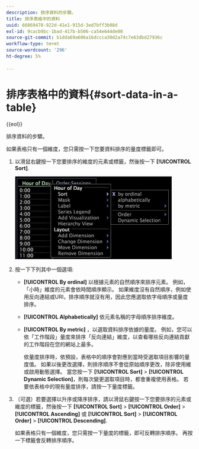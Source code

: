 ```yaml
---
description: 排序資料的步驟。
title: 排序表格中的資料
uuid: 66869478-922d-41e1-915d-3ed7bff3b08d
exl-id: 9cacb9bc-1bad-417b-b506-ca54e644de00
source-git-commit: b1dda69a606a16dccca30d2a74c7e63dbd27936c
workflow-type: tm+mt
source-wordcount: '296'
ht-degree: 5%

---
```


# 排序表格中的資料{#sort-data-in-a-table}

{{eol}}

排序資料的步驟。

如果表格只有一個維度，您只需按一下您要資料排序的量度標籤即可。

1. 以滑鼠右鍵按一下您要排序的維度的元素或標籤，然後按一下 **[!UICONTROL Sort]**.

   ![](assets/mnu_Table_Sort.png)

1. 按一下下列其中一個選項:

   * **[!UICONTROL By ordinal]** 以根據元素的自然順序來排序元素。 例如，「小時」維度的元素會依時間順序顯示。 如果維度沒有自然順序，例如使用反向連結或URI，排序順序就沒有用，因此您應選取依字母順序或量度排序。
   * **[!UICONTROL Alphabetically]** 依元素名稱的字母順序排序維度。
   * **[!UICONTROL By metric]** ，以選取資料排序依據的量度。 例如，您可以依「工作階段」量度來排序「反向連結」維度，以查看哪些反向連結貢獻的工作階段在您的網站上最多。

      依量度排序時，依預設，表格中的順序會對應到當時受選取項目影響的量度值。 如果以後更改選擇，則排序順序不會從原始順序更改，除非使用維或啟用動態選擇。 當您按一下 **[!UICONTROL Sort]** > **[!UICONTROL Dynamic Selection]**，則每次變更選取項目時，都會重複使用表格。
   若要依表格中的現有量度排序，請按一下量度標籤。

1. （可選）若要選擇以升序或降序排序，請以滑鼠右鍵按一下您要排序的元素或維度的標籤，然後按一下 **[!UICONTROL Sort]** > **[!UICONTROL Order]** > **[!UICONTROL Ascending]** 或 **[!UICONTROL Sort]** > **[!UICONTROL Order]** > **[!UICONTROL Descending]**.

   如果表格只有一個維度，您只需按一下量度的標籤，即可反轉排序順序。 再按一下標籤會反轉排序順序。
